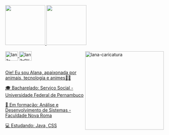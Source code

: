 

<div>
  <a href="https://github.com/alanavscls">
  <img height="127em" src="https://github-readme-stats.vercel.app/api?username=alanavscls&show_icons=true&theme=dracula&include_all_commits=true&count_private=true" />
  <img height="127em" src="https://github-readme-stats.vercel.app/api/top-langs/?username=alanavscls&layout=compact&langs_count=16&theme=dracula" />
</div>

<div style="display: inline_block"><br/>
  <img align="center" alt="lana-html" height="30" width="40" src="https://cdn.jsdelivr.net/gh/devicons/devicon/icons/html5/html5-original.svg" />
  <img align="center" alt="lana-py" height="30" width="40" src="https://cdn.jsdelivr.net/gh/devicons/devicon/icons/python/python-original.svg" />
  <img align="right" alt="lana-caricatura" src="https://user-images.githubusercontent.com/93610017/139995871-618a69e7-7cbc-4f13-aab1-6645e584a2ac.jpg" width="250px" />

  ##
  
Oie! Eu sou Alana, apaixonada por animais, tecnologia e animes🌷💗

🎓 Bacharelado: Serviço Social - Universidade Federal de Pernambuco

📖 Em formação: Análise e Desenvolvimento de Sistemas - Faculdade Nova Roma
  
💻 Estudando: Java, CSS
  


  



